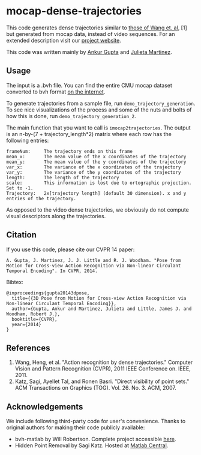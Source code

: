 mocap-dense-trajectories
========================

This code generates dense trajectories similar to [those of Wang et. al](https://lear.inrialpes.fr/people/wang/dense_trajectories), [1]
but generated from mocap data, instead of video sequences. For an extended 
description visit our [project website](http://www.cs.ubc.ca/~julm/mocap-dense-trajectories/).

This code was written mainly by [Ankur Gupta](http://www.cs.ubc.ca/~ankgupta/) and [Julieta Martinez](http://www.cs.ubc.ca/~julm/).

Usage
-----
The input is a .bvh file. You can find the entire CMU mocap dataset converted to bvh format [on the internet](https://sites.google.com/a/cgspeed.com/cgspeed/motion-capture/cmu-bvh-conversion).

To generate trajectories from a sample file, run `demo_trajectory_generation`. To see nice visualizations of the process and some of the nuts and bolts of how this is done, run `demo_trajectory_generation_2`.

The main function that you want to call is `imocap2trajectories`. The output is an n-by-(7 + trajectory_length*2) matrix where each row has the following entries:

```
frameNum:     The trajectory ends on this frame
mean_x:       The mean value of the x coordinates of the trajectory
mean_y:       The mean value of the y coordinates of the trajectory
var_x:        The variance of the x coordinates of the trajectory
var_y:        The variance of the y coordinates of the trajectory
length:       The length of the trajectory
scale:        This information is lost due to ortographic projection. Set to -1.
Trajectory:   2x[trajectory length] (default 30 dimension). x and y entries of the trajectory.
```

As opposed to the video dense trajectories, we obviously do not compute visual descriptors along the trajectories.

Citation
--------
If you use this code, please cite our CVPR 14 paper:

```
A. Gupta, J. Martinez, J. J. Little and R. J. Woodham. "Pose from Motion for Cross-view Action Recognition via Non-linear Circulant Temporal Encoding". In CVPR, 2014.
```

Bibtex:
```
@inproceedings{gupta20143dpose,
  title={{3D Pose from Motion for Cross-view Action Recognition via Non-linear Circulant Temporal Encoding}},
  author={Gupta, Ankur and Martinez, Julieta and Little, James J. and Woodham, Robert J.},
  booktitle={CVPR},
  year={2014}
}
```

References
----------

1. Wang, Heng, et al. "Action recognition by dense trajectories." Computer Vision and Pattern Recognition (CVPR), 2011 IEEE Conference on. IEEE, 2011.
2. Katz, Sagi, Ayellet Tal, and Ronen Basri. "Direct visibility of point sets." ACM Transactions on Graphics (TOG). Vol. 26. No. 3. ACM, 2007.


Acknowledgements
----------
We include following third-party code for user's convenience. Thanks to original authors for making their code publicly available:
- bvh-matlab by Will Robertson. Complete project accessible [here](https://github.com/wspr/bvh-matlab).
- Hidden Point Removal by Sagi Katz. Hosted at [Matlab Central](http://www.mathworks.com/matlabcentral/fileexchange/16581-hidden-point-removal).
 

